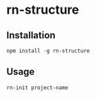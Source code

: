 # rn-structure

## Installation

```
npm install -g rn-structure
```

## Usage

```
rn-init project-name
```